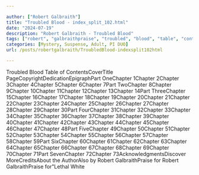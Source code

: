 ```yaml
---

author: ["Robert Galbraith"]
title: "Troubled Blood - index_split_102.html"
date: "2024-07-19"
description: "Robert Galbraith - Troubled Blood"
tags: ["robert", "galbraithpraise", "troubled", "blood", "table", "contentscovertitle", "pagecopyrightdedicationepigraphpart", "onechapter", "twochapter", "threechapter", "fourchapter", "fivechapter", "sixchapter", "sevenchapter", "morecreditsabout", "authoralso", "lethal", "white"]
categories: [Mystery, Suspense, Adult, PI DUO]
url: /posts/robertgalbraith/TroubledBlood-indexsplit102html

---
```



Troubled Blood
Table of ContentsCoverTitle PageCopyrightDedicationEpigraphPart OneChapter 1Chapter 2Chapter 3Chapter 4Chapter 5Chapter 6Chapter 7Part TwoChapter 8Chapter 9Chapter 10Chapter 11Chapter 12Chapter 13Chapter 14Part ThreeChapter 15Chapter 16Chapter 17Chapter 18Chapter 19Chapter 20Chapter 21Chapter 22Chapter 23Chapter 24Chapter 25Chapter 26Chapter 27Chapter 28Chapter 29Chapter 30Part FourChapter 31Chapter 32Chapter 33Chapter 34Chapter 35Chapter 36Chapter 37Chapter 38Chapter 39Chapter 40Chapter 41Chapter 42Chapter 43Chapter 44Chapter 45Chapter 46Chapter 47Chapter 48Part FiveChapter 49Chapter 50Chapter 51Chapter 52Chapter 53Chapter 54Chapter 55Chapter 56Chapter 57Chapter 58Chapter 59Part SixChapter 60Chapter 61Chapter 62Chapter 63Chapter 64Chapter 65Chapter 66Chapter 67Chapter 68Chapter 69Chapter 70Chapter 71Part SevenChapter 72Chapter 73AcknowledgmentsDiscover MoreCreditsAbout the AuthorAlso by Robert GalbraithPraise for Robert GalbraithPraise for"Lethal White
